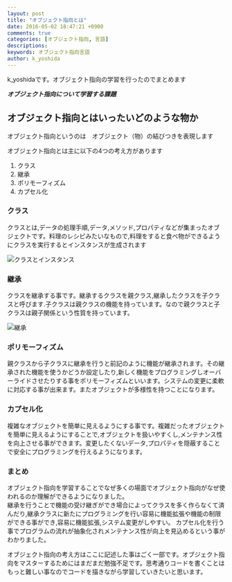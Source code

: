 ```yaml
---
layout: post
title: "オブジェクト指向とは"
date: 2016-05-02 18:47:21 +0900
comments: true
categories: [オブジェクト指向, 言語]
descriptions: 
keywords: オブジェクト指向言語
author: k_yoshida
---
```

k_yoshidaです。オブジェクト指向の学習を行ったのでまとめます

***オブジェクト指向について学習する課題***
## オブジェクト指向とはいったいどのような物か

<!-- more -->
オブジェクト指向というのは　オブジェクト（物）の結びつきを表現します

オブジェクト指向とは主に以下の4つの考え方があります

1. クラス
1. 継承
1. ポリモーフィズム
1. カプセル化


### クラス
クラスとは,データの処理手順,データ,メソッド,プロパティなどが集まったオブジェクトです。料理のレシピみたいなもので,料理をすると食べ物ができるようにクラスを実行するとインスタンスが生成されます  

![クラスとインスタンス](/images/class_instance.png)  

### 継承
クラスを継承する事です。継承するクラスを親クラス,継承したクラスを子クラスと呼びます.子クラスは親クラスの機能を持っています。なので親クラスと子クラスは親子関係という性質を持っています。  

![継承](/images/Aclass_Bclass.png)  

### ポリモーフィズム
親クラスから子クラスに継承を行うと前記のように機能が継承されます。その継承された機能を使うかどうか設定したり,新しく機能をプログラミングしオーバーライドさせたりする事をポリモーフィズムといいます。システムの変更に柔軟に対応する事が出来ます。またオブジェクトが多様性を持つことになります。


### カプセル化
複雑なオブジェクトを簡単に見えるようにする事です。複雑だったオブジェクトを簡単に見えるようにすることで,オブジェクトを扱いやすくし,メンテナンス性を向上させる事ができます。変更したくないデータ,プロパティを隠蔽することで安全にプログラミングを行えるようになります。

### まとめ

オブジェクト指向を学習することでなぜ多くの場面でオブジェクト指向がなぜ使われるのか理解ができるようになりました。  
継承を行うことで機能の受け継ぎができ場合によってクラスを多く作らなくて済んだり,継承クラスに新たにプログラミングを行い容易に機能拡張や機能の制限ができる事ができ,容易に機能拡張,システム変更がしやすい。
カプセル化を行う事でプログラムの流れが抽象化されメンテナンス性が向上を見込めるという事がわかりました。


オブジェクト指向の考え方はここに記述した事はごく一部です。オブジェクト指向をマスターするためにはまだまだ勉強不足です。思考通りコードを書くことはもっと難しい事なのでコードを描きながら学習していきたいと思います。

